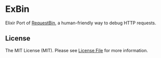 # ExBin

Elixir Port of [RequestBin](https://github.com/Runscope/requestbin), a human-friendly way to debug HTTP requests.

## License
The MIT License (MIT). Please see [License File](LICENSE.md) for more information.